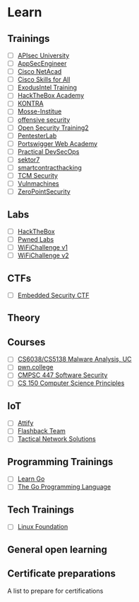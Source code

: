 # Learn

## Trainings

- [ ] [APIsec University](https://www.apisecuniversity.com/)
- [ ] [AppSecEngineer](https://www.appsecengineer.com/)
- [ ] [Cisco NetAcad](https://www.netacad.com/)
- [ ] [Cisco Skills for All](https://skillsforall.com/)
- [ ] [ExodusIntel Training](https://exodusintel.com/training.html)
- [ ] [HackTheBox Academy](https://academy.hackthebox.com/)
- [ ] [KONTRA](https://application.security/)
- [ ] [Mosse-Institue](https://www.mosse-institute.com)
- [ ] [offensive security](https://portal.offensive-security.com/)
- [ ] [Open Security Training2](https://p.ost2.fyi/)
- [ ] [PentesterLab](https://pentesterlab.com/)
- [ ] [Portswigger Web Academy](https://portswigger.net/web-security)
- [ ] [Practical DevSecOps](https://www.practical-devsecops.com/)
- [ ] [sektor7](https://institute.sektor7.net/)
- [ ] [smartcontracthacking](https://smartcontractshacking.com/)
- [ ] [TCM Security](https://academy.tcm-sec.com/courses)
- [ ] [Vulnmachines](https://www.vulnmachines.com/)
- [ ] [ZeroPointSecurity](https://training.zeropointsecurity.co.uk/)

## Labs

- [ ] [HackTheBox](https://www.hackthebox.eu/)
- [ ] [Pwned Labs](https://pwnedlabs.io/)
- [ ] [WiFiChallenge v1](https://v1.wifichallengelab.com/)
- [ ] [WiFiChallenge v2](https://wifichallengelab.com/)

## CTFs

- [ ] [Embedded Security CTF](https://microcorruption.com/login)

## Theory



## Courses

- [ ] [CS6038/CS5138 Malware Analysis, UC](https://class.malware.re/)
- [ ] [pwn.college](https://pwn.college/)
- [ ] [CMPSC 447 Software Security](https://www.cse.psu.edu/~gxt29/teaching/cs447s19/index.html)
- [ ] [CS 150 Computer Science Principles](https://www.cs.drexel.edu/~jpopyack/Courses/CSP/Fa21/index.html	)

## IoT

- [ ] [Attify](https://www.attify-store.com/collections/training)
- [ ] [Flashback Team](https://www.flashback.sh/training)
- [ ] [Tactical Network Solutions](https://www.tacnetsol.com/)

## Programming Trainings

- [ ] [Learn Go](https://quii.gitbook.io/learn-go-with-tests/)
- [ ] [The Go Programming Language](https://go.dev/)

## Tech Trainings

- [ ] [Linux Foundation](https://training.linuxfoundation.org/certification-catalog/)

## General open learning

## Certificate preparations
A list to prepare for certifications